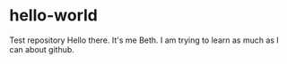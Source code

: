 # hello-world
Test repository
Hello there.  It's me Beth.  I am trying to learn as much as I can about github.
